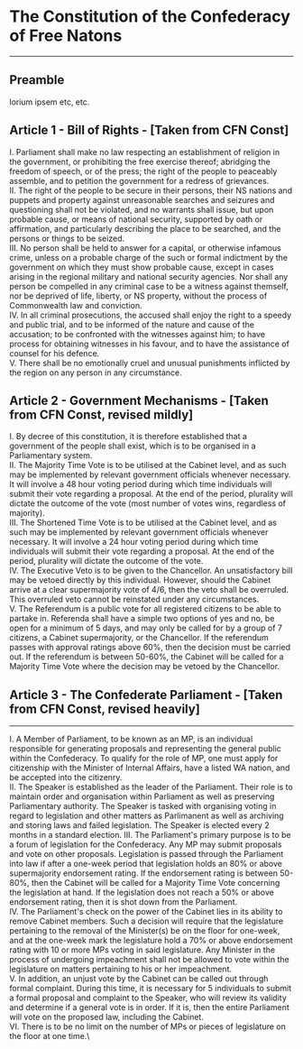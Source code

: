 # The Constitution of the Confederacy of Free Natons
-------------------------------------------------------

## Preamble

lorium ipsem etc, etc.

## Article 1 - Bill of Rights - [Taken from CFN Const]

I. Parliament shall make no law respecting an establishment of religion
in the government, or prohibiting the free exercise thereof; abridging
the freedom of speech, or of the press; the right of the people to
peaceably assemble, and to petition the government for a redress of
grievances.\
II. The right of the people to be secure in their persons, their NS
nations and puppets and property against unreasonable searches and
seizures and questioning shall not be violated, and no warrants shall
issue, but upon probable cause, or means of national security, supported
by oath or affirmation, and particularly describing the place to be
searched, and the persons or things to be seized.\
III. No person shall be held to answer for a capital, or otherwise
infamous crime, unless on a probable charge of the such or formal
indictment by the government on which they must show probable cause,
except in cases arising in the regional military and national security
agencies. Nor shall any person be compelled in any criminal case to be a
witness against themself, nor be deprived of life, liberty, or NS
property, without the process of Commonwealth law and conviction.\
IV. In all criminal prosecutions, the accused shall enjoy the right to a
speedy and public trial, and to be informed of the nature and cause of
the accusation; to be confronted with the witnesses against him; to have
process for obtaining witnesses in his favour, and to have the assistance
of counsel for his defence.\
V. There shall be no emotionally cruel and unusual punishments inflicted
by the region on any person in any circumstance.

## Article 2 - Government Mechanisms - [Taken from CFN Const, revised mildly]

I. By decree of this constitution, it is therefore established that a
government of the people shall exist, which is to be organised in a
Parliamentary system.\
II. The Majority Time Vote is to be utilised at the Cabinet level, and
as such may be implemented by relevant government officials whenever
necessary. It will involve a 48 hour voting period during which time
individuals will submit their vote regarding a proposal. At the end of
the period, plurality will dictate the outcome of the vote (most number
of votes wins, regardless of majority).\
III. The Shortened Time Vote is to be utilised at the Cabinet level, and
as such may be implemented by relevant government officials whenever
necessary. It will involve a 24 hour voting period during which time
individuals will submit their vote regarding a proposal. At the end of
the period, plurality will dictate the outcome of the vote.\
IV. The Executive Veto is to be given to the Chancellor. An
unsatisfactory bill may be vetoed directly by this individual. However,
should the Cabinet arrive at a clear supermajority vote of 4/6, then the
veto shall be overruled. This overruled veto cannot be reinstated under
any circumstances.\
V. The Referendum is a public vote for all registered citizens to be
able to partake in. Referenda shall have a simple two options of yes and
no, be open for a minimum of 5 days, and may only be called for by a
group of 7 citizens, a Cabinet supermajority, or the Chancellor. If the
referendum passes with approval ratings above 60%, then the decision
must be carried out. If the referendum is between 50-60%, the Cabinet
will be called for a Majority Time Vote where the decision may be vetoed
by the Chancellor.

## Article 3 - The Confederate Parliament - [Taken from CFN Const, revised heavily]
--------------------------------------
I. A Member of Parliament, to be known as an MP, is an individual responsible for generating proposals and representing the general public within the Confederacy. To qualify for the role of MP, one must apply for citizenship with the Minister of Internal Affairs, have a listed WA nation, and be accepted into the citizenry.\
II. The Speaker is established as the leader of the Parliament. Their role is to maintain order and organisation within Parliament as well as preserving Parliamentary authority. The Speaker is tasked with organising voting in regard to legislation and other matters as Parlimanent as well as archiving and storing laws and failed legislation. The Speaker is elected every 2 months in a standard election.
III. The Parliament's primary purpose is to be a forum of legislation for the Confederacy. Any MP may submit proposals and vote on other proposals. Legislation is passed through the Parliament into law if after a one-week period that legislation holds an 80% or above supermajority endorsement rating. If the endorsement rating is between 50-80%, then the Cabinet will be called for a Majority Time Vote concerning the legislation at hand. If the legislation does not reach a 50% or above endorsement rating, then it is shot down from the Parliament.\
IV. The Parliament's check on the power of the Cabinet lies in its ability to remove Cabinet members. Such a decision will require that the legislature pertaining to the removal of the Minister(s) be on the floor for one-week, and at the one-week mark the legislature hold a 70% or above endorsement rating with 10 or more MPs voting in said legislature. Any Minister in the process of undergoing impeachment shall not be allowed to vote within the legislature on matters pertaining to his or her impeachment.\
V. In addition, an unjust vote by the Cabinet can be called out through formal complaint. During this time, it is necessary for 5 individuals to submit a formal proposal and complaint to the Speaker, who will review its validity and determine if a general vote is in order. If it is, then the entire Parliament will vote on the proposed law, including the Cabinet.\
VI. There is to be no limit on the number of MPs or pieces of legislature on the floor at one time.\
